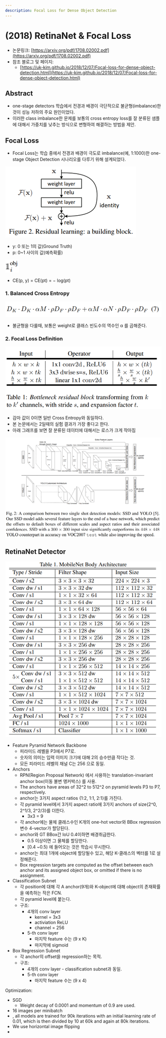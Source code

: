 ```yaml
---
description: Focal Loss for Dense Object Detection
---
```


# \(2018\) RetinaNet & Focal Loss

* 논문링크:  [https://arxiv.org/pdf/1708.02002.pdf](https://arxiv.org/pdf/1708.02002.pdf)
* 참조 블로그 및 페이지:
  * [https://uk-kim.github.io/2018/12/07/Focal-loss-for-dense-object-detection.html](https://uk-kim.github.io/2018/12/07/Focal-loss-for-dense-object-detection.html)

## Abstract

* one-stage detectors 학습에서 전경과 배경이 극단적으로 불균형\(imbalance\)한 것이 성능 저하의 주요 원인이었다.
* 이러한 class imbalance한 문제를 보통의 cross entropy loss를 잘 분류된 샘플에 대해서 가중치를 낮추는 방식으로 변형하여 해결하는 방법을 제안.

## Focal Loss

* Focal Loss는 학습 중에서 전경과 배경이 극도로 imbalance\(예, 1:1000\)한 one-stage Object Detection 시나리오를 다루기 위해 설계되었다.

![cross entropy \(CE\) loss for binary classification](../.gitbook/assets/image%20%2811%29.png)

* y: 0 또는 1의 값\(Ground Truth\)
* p: 0~1 사이의 값\(예측확률\)

![&#xD3B8;&#xC758;&#xB97C; &#xC704;&#xD574; pt&#xB97C; &#xC815;&#xC758;\)](../.gitbook/assets/image%20%2826%29.png)

*  CE\(p, y\) = CE\(pt\) = − log\(pt\)



### 1. Balanced Cross Entropy

![](../.gitbook/assets/image%20%2838%29.png)

* 불균형을 다룰때, 보통은 weight로 클래스 빈도수의 역수인  α 를 곱해준다.

### 2. Focal Loss Definition

![](../.gitbook/assets/image%20%2837%29.png)

* 감마 값이 0이면 일반 Cross Entropy와 동일하다.
* 본 논문에서는 2일때의 실험 결과가 가장 좋다고 한다.
* 아래 그래프를 보면 잘 분류된 데이터에 대해서는 로스가 크게 작아짐

![](../.gitbook/assets/image%20%2827%29.png)

## RetinaNet Detector

![](../.gitbook/assets/image%20%283%29.png)

* Feature Pyramid Network Backbone
  *  피라미드 레벨을 P3에서 P7로.
    *  숫자의 의미는 입력 이미지 크기에 대해 2의 승수만큼 작다는 것.
  *  모든 피라미드 레벨의 채널 C는 256 으로 동일.
* Anchors
  *  RPN\(Region Proposal Network\) 에서 사용하는 translation-invariant anchor box\(이동 불변 앵커박스\) 를 사용.
  * The anchors have areas of 32^2 to 512^2 on pyramid levels P3 to P7, respectively. 
  * anchor는 3가지 aspect ratios {1:2, 1:1, 2:1}를 가진다.
  * 각 pyramid level에서 3가지 aspect ratio에 3가지 anchors of size{2^0, 2^1/3, 2^2/3}를 더한다.
    * 3x3 = 9
  * 각 anchor에는 물체 클래스수인 K개의 one-hot vector와 BBox regression 변수 4-vector가 할당된다.
  * anchor와 GT BBox간 IoU 0.4이하면 배경취급한다.
    * 0.5 이상이면 그 물체를 할당한다.
    * \[0.4 ~0.5\) 에 들어오는 것은 학습시 무시한다.
  * anchor는 최대 1개에 object에 할당될수 있고, 해당 K-클래스의 벡터를 1로 설정해준다.
  * Box regression targets are computed as the offset between each anchor and its assigned object box, or omitted if there is no assignment.
* Classification Subnet
  * 각 position에 대해 각 A anchor\(9개\)와 K-object에 대해 object의 존재확률을 예측하는 작은 FCN.
  * 각 pyramid level에 붙는다.
  * 구조:
    * 4개의 conv layer
      * kernel = 3x3
      * activiation ReLU
      * channel = 256
    * 5-th conv layer
      * 마지막 feature 수는 \(9 x K\)
      * 마지막에 sigmoid
* Box Regression Subnet
  * 각 anchor의 offset을 regression하는 목적.
  * 구조:
    * 4개의 conv layer - classification subnet과 동일.
    * 5-th conv layer
      * 마지막 feature 수는 \(9 x 4\)

Optimization:

* SGD
  * Weight decay of 0.0001 and momentum of 0.9 are used.
* 16 images per minibatch
* , all models are trained for 90k iterations with an initial learning rate of 0.01, which is then divided by 10 at 60k and again at 80k iterations.
* We use horizontal image flipping
* 




